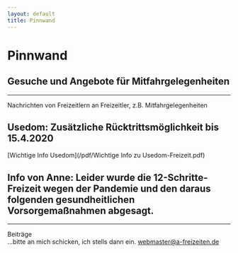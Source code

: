 ```yaml
---
layout: default
title: Pinnwand
---
```

# Pinnwand

## Gesuche und Angebote für Mitfahrgelegenheiten

-----------------------------------------------------------------------

Nachrichten von Freizeitlern an Freizeitler, z.B.
Mitfahrgelegenheiten

## Usedom: Zusätzliche Rücktrittsmöglichkeit bis 15.4.2020
[Wichtige Info Usedom](/pdf/Wichtige Info zu Usedom-Freizeit.pdf)

## Info von Anne: Leider wurde die 12-Schritte-Freizeit wegen der Pandemie und den daraus folgenden gesundheitlichen Vorsorgemaßnahmen abgesagt.


-----------------------------------------------------------------------

Beiträge<br>
...bitte an mich schicken, ich stells dann ein.
<webmaster@a-freizeiten.de>

